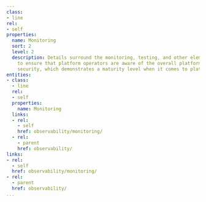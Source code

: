 ```yaml
---
class:
- line
rel:
- self
properties:
  name: Monitoring
  sort: 2
  level: 2
  description: Details surround the monitoring, testing, and other elements in place
    to ensure that platform operators are aware of the overall platform health, and
    security, which demonstrates a maturity level when it comes to platform observability.
entities:
- class:
  - line
  rel:
  - self
  properties:
    name: Monitoring
  links:
  - rel:
    - self
    href: observability/monitoring/
  - rel:
    - parent
    href: observability/
links:
- rel:
  - self
  href: observability/monitoring/
- rel:
  - parent
  href: observability/
...
```

